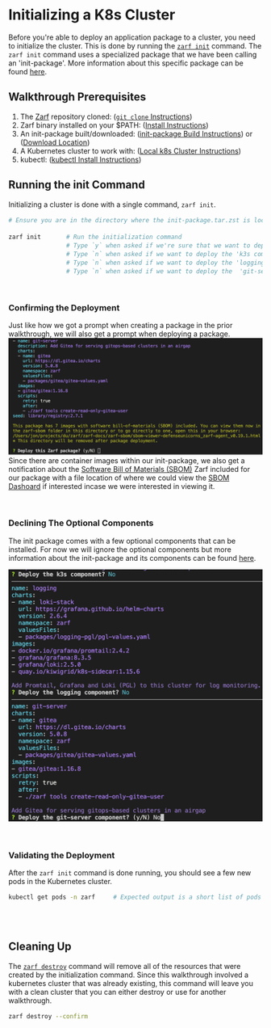 # Initializing a K8s Cluster
<!-- TODO: Is this ok to say if it's true 99% of the time? -->
Before you're able to deploy an application package to a cluster, you need to initialize the cluster. This is done by running the [`zarf init`](../4-user-guide/1-the-zarf-cli/100-cli-commands/zarf_init.md) command. The `zarf init` command uses a specialized package that we have been calling an 'init-package'. More information about this specific package can be found [here](../4-user-guide/2-zarf-packages/3-the-zarf-init-package.md).


## Walkthrough Prerequisites
1. The [Zarf](https://github.com/defenseunicorns/zarf) repository cloned: ([`git clone` Instructions](https://docs.github.com/en/repositories/creating-and-managing-repositories/cloning-a-repository))
1. Zarf binary installed on your $PATH: ([Install Instructions](../3-getting-started.md#installing-zarf))
1. An init-package built/downloaded: ([init-package Build Instructions](./0-creating-a-zarf-package.md)) or ([Download Location](https://github.com/defenseunicorns/zarf/releases))
1. A Kubernetes cluster to work with: ([Local k8s Cluster Instructions](./#setting-up-a-local-kubernetes-cluster))
2. kubectl: ([kubectl Install Instructions](https://kubernetes.io/docs/tasks/tools/#kubectl))

## Running the init Command
<!-- TODO: Should add a note about user/pass combos that get printed out when done (and how to get those values again later) -->
Initializing a cluster is done with a single command, `zarf init`.

```bash
# Ensure you are in the directory where the init-package.tar.zst is located

zarf init       # Run the initialization command
                # Type `y` when asked if we're sure that we want to deploy the package and hit enter
                # Type `n` when asked if we want to deploy the 'k3s component' and hit enter
                # Type `n` when asked if we want to deploy the 'logging component' and hit enter (optional)
                # Type `n` when asked if we want to deploy the  'git-server component' and hit enter (optional)
```



<br />

### Confirming the Deployment
Just like how we got a prompt when creating a package in the prior walkthrough, we will also get a prompt when deploying a package.
![Confirm Package Deploy](../.images/walkthroughs/package_deploy_confirm.png)
Since there are container images within our init-package, we also get a notification about the [Software Bill of Materials (SBOM)](https://www.ntia.gov/SBOM) Zarf included for our package with a file location of where we could view the [SBOM Dashoard](../7-dashboard-ui/1-sbom-dashboard.md) if interested incase we were interested in viewing it.

<br />

### Declining The Optional Components
The init package comes with a few optional components that can be installed. For now we will ignore the optional components but more information about the init-package and its components can be found [here](../4-user-guide/2-zarf-packages/3-the-zarf-init-package.md).

![Optional init Components](../.images/walkthroughs/optional_init_comonents.png)

<br />


### Validating the Deployment
<!-- TODO: Would a screenshot be helpful here? -->
After the `zarf init` command is done running, you should see a few new pods in the Kubernetes cluster.
```bash
kubectl get pods -n zarf     # Expected output is a short list of pods
```

<br />
<br />


## Cleaning Up
The [`zarf destroy`](../4-user-guide/1-the-zarf-cli/100-cli-commands/zarf_destroy.md) command will remove all of the resources that were created by the initialization command. Since this walkthrough involved a kubernetes cluster that was already existing, this command will leave you with a clean cluster that you can either destroy or use for another walkthrough.

```bash
zarf destroy --confirm
```
